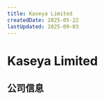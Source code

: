 ```yaml
---
title: Kaseya Limited
createdDate: 2025-05-22
lastUpdated: 2025-09-03
---
```


# Kaseya Limited

## 公司信息

<DirectHireCompanyTable state="florida" city="miami" companyJsonFileName="kaseya-limited" />